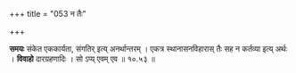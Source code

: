 +++
title = "053 न तैः"

+++


**समयः** संकेत एककार्यता, संगतिर् इत्य् अनर्थान्तरम् । एकत्र स्थानासनविहारास् तैः सह न कर्तव्या इत्य् अर्थः । **विवाहो** दारग्रहणादिः । सो ऽप्य् एवम् एव ॥ १०.५३ ॥